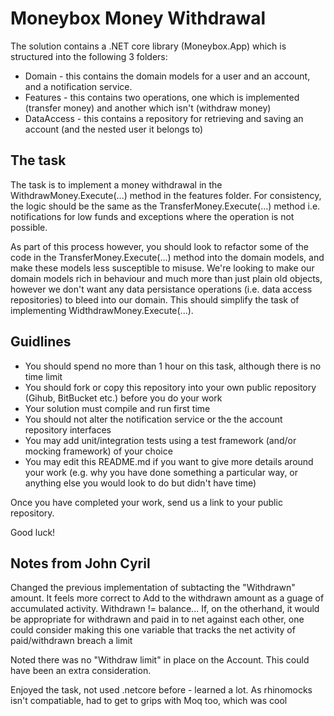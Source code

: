 # Moneybox Money Withdrawal

The solution contains a .NET core library (Moneybox.App) which is structured into the following 3 folders:

* Domain - this contains the domain models for a user and an account, and a notification service.
* Features - this contains two operations, one which is implemented (transfer money) and another which isn't (withdraw money)
* DataAccess - this contains a repository for retrieving and saving an account (and the nested user it belongs to)

## The task

The task is to implement a money withdrawal in the WithdrawMoney.Execute(...) method in the features folder. For consistency, the logic should be the same as the TransferMoney.Execute(...) method i.e. notifications for low funds and exceptions where the operation is not possible. 

As part of this process however, you should look to refactor some of the code in the TransferMoney.Execute(...) method into the domain models, and make these models less susceptible to misuse. We're looking to make our domain models rich in behaviour and much more than just plain old objects, however we don't want any data persistance operations (i.e. data access repositories) to bleed into our domain. This should simplify the task of implementing WidthdrawMoney.Execute(...).

## Guidlines

* You should spend no more than 1 hour on this task, although there is no time limit
* You should fork or copy this repository into your own public repository (Gihub, BitBucket etc.) before you do your work
* Your solution must compile and run first time
* You should not alter the notification service or the the account repository interfaces
* You may add unit/integration tests using a test framework (and/or mocking framework) of your choice
* You may edit this README.md if you want to give more details around your work (e.g. why you have done something a particular way, or anything else you would look to do but didn't have time)

Once you have completed your work, send us a link to your public repository.

Good luck!

## Notes from John Cyril
Changed the previous implementation of subtacting the "Withdrawn" amount.
It feels more correct to Add to the withdrawn amount as a guage of accumulated activity. Withdrawn != balance...
If, on the otherhand, it would be appropriate for withdrawn and paid in to net against each other, one could consider making this one variable that tracks the net activity of paid/withdrawn breach a limit

Noted there was no "Withdraw limit" in place on the Account. This could have been an extra consideration.

Enjoyed the task, not used .netcore before - learned a lot. As rhinomocks isn't compatiable, had to get to grips with Moq too, which was cool